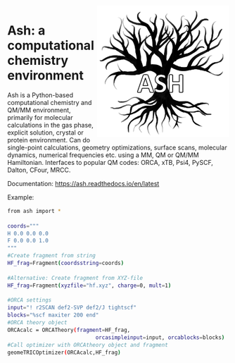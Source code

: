 
<img src="ash-simple-logo-letterbig.png" alt="drawing" width="300" align="right"/>

 # Ash: a computational chemistry environment
Ash is a Python-based computational chemistry and QM/MM environment, primarily for molecular calculations
in the gas phase, explicit solution, crystal or protein environment. Can do single-point calculations,
geometry optimizations, surface scans, molecular dynamics, numerical frequencies etc. using a MM, QM or QM/MM Hamiltonian.
Interfaces to popular QM codes: ORCA, xTB, Psi4, PySCF, Dalton, CFour, MRCC.

Documentation: https://ash.readthedocs.io/en/latest



Example:
```sh
from ash import *

coords="""
H 0.0 0.0 0.0
F 0.0 0.0 1.0
"""
#Create fragment from string
HF_frag=Fragment(coordsstring=coords)

#Alternative: Create fragment from XYZ-file
HF_frag=Fragment(xyzfile="hf.xyz", charge=0, mult=1)

#ORCA settings
input="! r2SCAN def2-SVP def2/J tightscf"
blocks="%scf maxiter 200 end"
#ORCA theory object
ORCAcalc = ORCATheory(fragment=HF_frag,
                         	orcasimpleinput=input, orcablocks=blocks)
#Call optimizer with ORCAtheory object and fragment
geomeTRICOptimizer(ORCAcalc,HF_frag)



 ```
